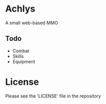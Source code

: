 # Achlys
A small web-based MMO

## Todo
* Combat
* Skills
* Equipment

# License
Please see the 'LICENSE' file in the repository
